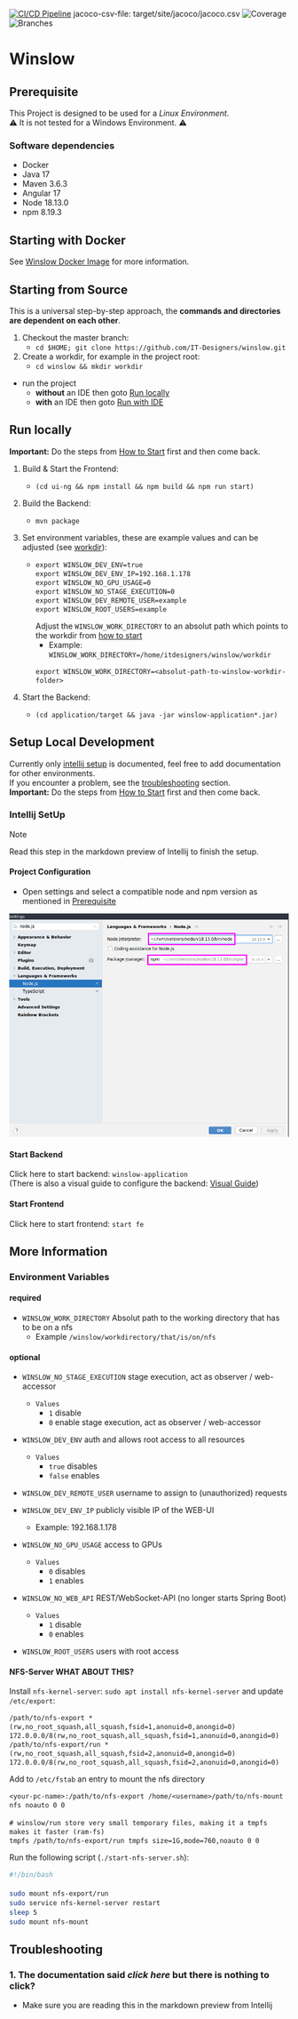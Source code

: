 [![CI/CD Pipeline](https://github.com/IT-Designers/winslow/actions/workflows/github-ci.yaml/badge.svg)](https://github.com/IT-Designers/winslow/actions/workflows/github-ci.yaml)
jacoco-csv-file: target/site/jacoco/jacoco.csv
![Coverage](.github/badges/jacoco.svg)
![Branches](.github/badges/branches.svg)
# Winslow 

## Prerequisite
This Project is designed to be used for a _Linux Environment_. <br>
:warning: It is not tested for a Windows Environment. :warning:

### Software dependencies
* Docker
* Java 17
* Maven 3.6.3
* Angular 17
* Node 18.13.0
* npm 8.19.3

## Starting with Docker
See [Winslow Docker Image](node/README.md#Winslow-Docker-Image) for more information.
## Starting from Source
This is a universal step-by-step approach, the **commands and directories are dependent on each other**.
1. Checkout the master branch:
    * `cd $HOME; git clone https://github.com/IT-Designers/winslow.git`
1. Create a workdir, for example in the project root:
    * `cd winslow && mkdir workdir`
* run the project 
  * **without** an IDE then goto [Run locally](README.md#run-locally)
  * **with** an IDE then goto [Run with IDE](README.md#setup-local-development)
## Run locally
**Important:** Do the steps from [How to Start](README.md#how-to-start) first and then come back.
1. Build & Start the Frontend:
   * `(cd ui-ng && npm install && npm build && npm run start)`
1. Build the Backend:
   * `mvn package`
1. Set environment variables, these are example values and can be adjusted (see [workdir](README.md#required)):

   * 
     ```
     export WINSLOW_DEV_ENV=true
     export WINSLOW_DEV_ENV_IP=192.168.1.178
     export WINSLOW_NO_GPU_USAGE=0
     export WINSLOW_NO_STAGE_EXECUTION=0
     export WINSLOW_DEV_REMOTE_USER=example
     export WINSLOW_ROOT_USERS=example
     ```
     Adjust the `WINSLOW_WORK_DIRECTORY` to an absolut path which points to the workdir from [how to start](README.md#how-to-start) <br>
       - Example: `WINSLOW_WORK_DIRECTORY=/home/itdesigners/winslow/workdir`
     ```
     export WINSLOW_WORK_DIRECTORY=<absolut-path-to-winslow-workdir-folder>
     ```
1. Start the Backend:
     * `(cd application/target && java -jar winslow-application*.jar)`

## Setup Local Development
Currently only [intellij setup](README.md#intellij-setup) is documented, feel free to add documentation for other environments. <br>
If you encounter a problem, see the [troubleshooting](README.md#troubleshooting) section.
<br>
**Important:** Do the steps from [How to Start](README.md#how-to-start) first and then come back.
### Intellij SetUp
> [!NOTE]
> Read this step in the markdown preview of Intellij to finish the setup.
#### Project Configuration
* Open settings and select a compatible node and npm version as mentioned in [Prerequisite](README.md#software-dependencies)

![node_npm_version.png](docu/img/node_npm_version.png)

#### Start Backend
Click here to start backend: `winslow-application`
<br>
(There is also a visual guide to configure the backend: [Visual Guide](docu/visual_guide.md#configure-backend))

#### Start Frontend
Click here to start frontend: `start fe`

## More Information
### Environment Variables
#### required
* `WINSLOW_WORK_DIRECTORY` Absolut path to the working directory that has to be on a nfs
  * Example `/winslow/workdirectory/that/is/on/nfs`
#### optional
* `WINSLOW_NO_STAGE_EXECUTION` stage execution, act as observer / web-accessor
  * `Values`
    * `1` disable 
    * `0` enable stage execution, act as observer / web-accessor

* `WINSLOW_DEV_ENV` auth and allows root access to all resources
  * `Values`
    * `true` disables
    * `false` enables

* `WINSLOW_DEV_REMOTE_USER` username to assign to (unauthorized) requests

* `WINSLOW_DEV_ENV_IP` publicly visible IP of the WEB-UI
  * Example:  192.168.1.178

* `WINSLOW_NO_GPU_USAGE` access to GPUs
  * `Values`
    * `0` disables
    * `1` enables

* `WINSLOW_NO_WEB_API` REST/WebSocket-API (no longer starts Spring Boot)
  * `Values`
    * `1` disable 
    * `0` enables
* `WINSLOW_ROOT_USERS` users with root access

#### NFS-Server WHAT ABOUT THIS?
Install `nfs-kernel-server`: `sudo apt install nfs-kernel-server` and update `/etc/export`:

```nfs
/path/to/nfs-export *(rw,no_root_squash,all_squash,fsid=1,anonuid=0,anongid=0) 172.0.0.0/8(rw,no_root_squash,all_squash,fsid=1,anonuid=0,anongid=0)
/path/to/nfs-export/run *(rw,no_root_squash,all_squash,fsid=2,anonuid=0,anongid=0) 172.0.0.0/8(rw,no_root_squash,all_squash,fsid=2,anonuid=0,anongid=0)

```


Add to `/etc/fstab` an entry to mount the nfs directory

```fstab
<your-pc-name>:/path/to/nfs-export /home/<username>/path/to/nfs-mount nfs noauto 0 0

# winslow/run store very small temporary files, making it a tmpfs makes it faster (ram-fs)
tmpfs /path/to/nfs-export/run tmpfs size=1G,mode=760,noauto 0 0
```


Run the following script (`./start-nfs-server.sh`):

```bash
#!/bin/bash

sudo mount nfs-export/run
sudo service nfs-kernel-server restart
sleep 5
sudo mount nfs-mount
```

## Troubleshooting
### 1. The documentation said _click here_ but there is nothing to click?
* Make sure you are reading this in the markdown preview from Intellij
